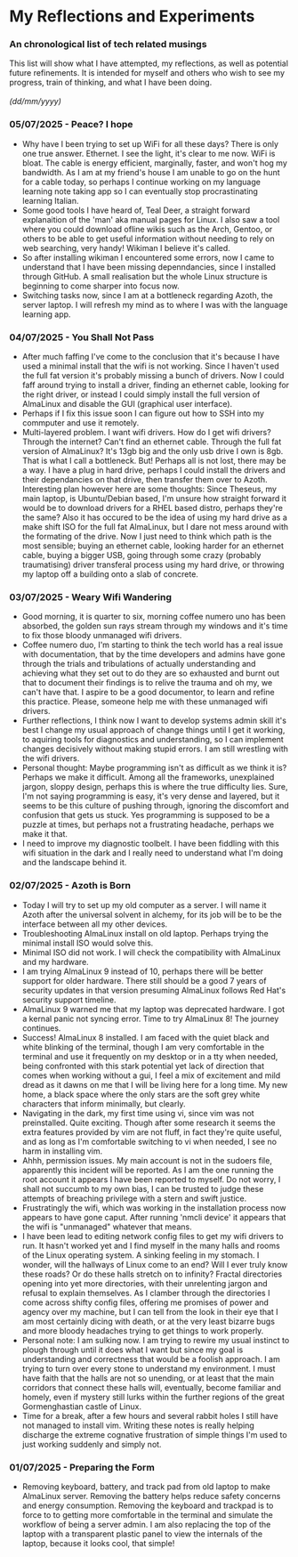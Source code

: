 # My Reflections and Experiments
### An chronological list of tech related musings
This list will show what I have attempted, my reflections,
as well as potential future refinements. It is intended for
myself and others who wish to see my progress, train of
thinking, and what I have been doing.  
\
*(dd/mm/yyyy)*
### 05/07/2025 - Peace? I hope
- Why have I been trying to set up WiFi for all these days?
  There is only one true answer. Ethernet.
  I see the light, it's clear to me now. WiFi is bloat.
  The cable is energy efficient, marginally, faster, and
  won't hog my bandwidth. As I am at my friend's house I am
  unable to go on the hunt for a cable today, so perhaps I
  continue working on my language learning note taking app
  so I can eventually stop procrastinating learning Italian.
- Some good tools I have heard of, Teal Deer, a straight
  forward explanaition of the 'man' aka manual pages for
  Linux. I also saw a tool where you could download ofline
  wikis such as the Arch, Gentoo, or others to be able to
  get useful information without needing to rely on web
  searching, very handy! Wikiman I believe it's called.
- So after installing wikiman I encountered some errors,
  now I came to understand that I have been missing
  depenndancies, since I installed through GitHub. A small
  realisation but the whole Linux structure is beginning to
  come sharper into focus now.
- Switching tasks now, since I am at a bottleneck regarding
  Azoth, the server laptop. I will refresh my mind as to
  where I was with the language learning app.
### 04/07/2025 - You Shall Not Pass
- After much faffing I've come to the conclusion that it's
  because I have used a minimal install that the wifi is
  not working. Since I haven't used the full fat version
  it's probably missing a bunch of drivers. Now I could
  faff around trying to install a driver, finding an
  ethernet cable, looking for the right driver, or instead
  I could simply install the full version of AlmaLinux and
  disable the GUI (graphical user interface).
- Perhaps if I fix this issue soon I can figure out how to
  SSH into my commputer and use it remotely.
- Multi-layered problem. I want wifi drivers. How do I get
  wifi drivers? Through the internet? Can't find an
  ethernet cable. Through the full fat version of
  AlmaLinux? It's 13gb big and the only usb drive I own is
  8gb. That is what I call a bottleneck. But! Perhaps all
  is not lost, there may be a way. I have a plug in hard
  drive, perhaps I could install the drivers and their
  dependancies on that drive, then transfer them over to
  Azoth. Interesting plan however here are some thoughts:
  Since Theseus, my main laptop, is Ubuntu/Debian based,
  I'm unsure how straight forward it would be to download drivers  for a RHEL based distro, perhaps they're the same?
  Also it has occured to be the idea of using my hard drive
  as a make shift ISO for the full fat AlmaLinux, but I
  dare not mess around with the formating of the drive.
  Now I just need to think which path is the most sensible;
  buying an ethernet cable, looking harder for an ethernet
  cable, buying a bigger USB, going through some crazy
  (probably traumatising) driver transferal process using my
  hard drive, or throwing my laptop off a building onto a
  slab of concrete.
### 03/07/2025 - Weary Wifi Wandering
- Good morning, it is quarter to six, morning coffee
  numero uno has been absorbed, the golden sun rays stream
  through my windows and it's time to fix those bloody
  unmanaged wifi drivers.
- Coffee numero duo, I'm starting to think the tech world
  has a real issue with documentation, that by the time
  developers and admins have gone through the trials and
  tribulations of actually understanding and achieving what
  they set out to do they are so exhausted and burnt out
  that to document their findings is to relive the trauma
  and oh my, we can't have that.
  I aspire to be a good documentor, to learn and refine
  this practice. Please, someone help me with these
  unmanaged wifi drivers.
- Further reflections, I think now I want to develop
  systems admin skill it's best I change my usual approach
  of change things until I get it working, to aquiring
  tools for diagnostics and understanding, so I can
  implement changes decisively without making stupid
  errors. I am still wrestling with the wifi drivers.
- Personal thought: Maybe programming isn't as difficult
  as we think it is? Perhaps we make it difficult. Among
  all the frameworks, unexplained jargon, sloppy design,
  perhaps this is where the true difficulty lies. Sure, I'm
  not saying programming is easy, it's very dense and
  layered, but it seems to be this culture of pushing
  through, ignoring the discomfort and confusion that gets
  us stuck. Yes programming is supposed to be a puzzle at
  times, but perhaps not a frustrating headache, perhaps we
  make it that.
- I need to improve my diagnostic toolbelt. I have been
  fiddling with this wifi situation in the dark and I
  really need to understand what I'm doing and the
  landscape behind it.
### 02/07/2025 - Azoth is Born
- Today I will try to set up my old computer as a server.
  I will name it Azoth after the universal solvent in
  alchemy, for its job will be to be the interface between
  all my other devices.
- Troubleshooting AlmaLinux install on old laptop. Perhaps
  trying the minimal install ISO would solve this.
- Minimal ISO did not work. I will check the compatibility
  with AlmaLinux and my hardware.
- I am trying AlmaLinux 9 instead of 10, perhaps there will
  be better support for older hardware. There still should
  be a good 7 years of security updates in that version
  presuming AlmaLinux follows Red Hat's security support
  timeline.
- AlmaLinux 9 warned me that my laptop was deprecated
  hardware. I got a kernal panic not syncing error. Time to
  try AlmaLinux 8! The journey continues.
- Success! AlmaLinux 8 installed. I am faced with the quiet
  black and white blinking of the terminal, though I am
  very comfortable in the terminal and use it frequently
  on my desktop or in a tty when needed, being confronted
  with this stark potential yet lack of direction that
  comes when working without a gui, I feel a mix of
  excitement and mild dread as it dawns on me that I will
  be living here for a long time. My new home, a black
  space where the only stars are the soft grey white
  characters that inform minimally, but clearly.
- Navigating in the dark, my first time using vi, since
  vim was not preinstalled. Quite exciting. Though after
  some research it seems the extra features provided by
  vim are not fluff, in fact they're quite useful, and as
  long as I'm comfortable switching to vi when needed, I
  see no harm in installing vim.
- Ahhh, permission issues. My main account is not in the
  sudoers file, apparently this incident will be reported.
  As I am the one running the root account it appears I
  have been reported to myself. Do not worry, I shall not
  succumb to my own bias, I can be trusted to judge these
  attempts of breaching privilege with a stern and swift
  justice.
- Frustratingly the wifi, which was working in the
  installation process now appears to have gone caput.
  After running 'nmcli device' it appears that the wifi
  is "unmanaged" whatever that means.
- I have been lead to editing network config files to get
  my wifi drivers to run. It hasn't worked yet and I find
  myself in the many halls and rooms of the Linux operating
  system. A sinking feeling in my stomach. I wonder, will
  the hallways of Linux come to an end? Will I ever truly
  know these roads? Or do these halls stretch on to
  infinity? Fractal directories opening into yet more
  directories, with their unrelenting jargon and refusal
  to explain themselves.
  As I clamber through the directories I come across
  shifty config files, offering me promises of power
  and agency over my machine, but I can tell from the
  look in their eye that I am most certainly dicing with
  death, or at the very least bizarre bugs and more
  bloody headaches trying to get things to work properly.
- Personal note: I am sulking now. I am trying to rewire
  my usual instinct to plough through until it does what I
  want but since my goal is understanding and correctness
  that would be a foolish approach. I am trying to turn
  over every stone to understand my environment. I must
  have faith that the halls are not so unending, or at
  least that the main corridors that connect these halls
  will, eventually, become familiar and homely, even if
  mystery still lurks within the further regions of the
  great Gormenghastian castle of Linux.
- Time for a break, after a few hours and several rabbit
  holes I still have not managed to install vim. Writing
  these notes is really helping discharge the extreme
  cognative frustration of simple things I'm used to just
  working suddenly and simply not.
### 01/07/2025 - Preparing the Form
- Removing keyboard, battery, and track pad from old laptop
  to make AlmaLinux server. Removing the battery helps
  reduce safety concerns and energy consumption. Removing
  the keyboard and trackpad is to force to to getting more
  comfortable in the terminal and simulate the workflow of
  being a server admin.
  I am also replacing the top of the laptop with a
  transparent plastic panel to view the internals of the
  laptop, because it looks cool, that simple!

